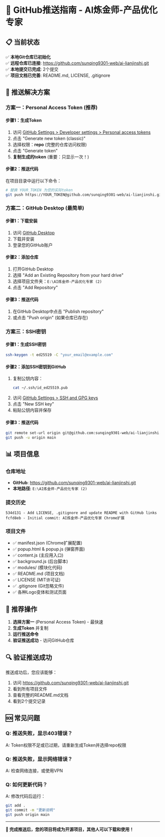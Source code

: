# 🚀 GitHub推送指南 - AI炼金师-产品优化专家

## 📋 当前状态

✅ **本地Git仓库已初始化**  
✅ **远程仓库已连接**: https://github.com/sunqing9301-web/ai-lianjinshi.git  
✅ **本地提交已完成**: 2个提交  
✅ **项目文档已完善**: README.md, LICENSE, .gitignore  

## 🔧 推送解决方案

### 方案一：Personal Access Token (推荐)

#### 步骤1：生成Token
1. 访问 [GitHub Settings > Developer settings > Personal access tokens](https://github.com/settings/tokens)
2. 点击 "Generate new token (classic)"
3. 选择权限：**repo** (完整的仓库访问权限)
4. 点击 "Generate token"
5. **复制生成的token** (重要：只显示一次！)

#### 步骤2：推送代码
在项目目录中运行以下命令：

```bash
# 替换 YOUR_TOKEN 为您的实际token
git push https://YOUR_TOKEN@github.com/sunqing9301-web/ai-lianjinshi.git main
```

### 方案二：GitHub Desktop (最简单)

#### 步骤1：下载安装
1. 访问 [GitHub Desktop](https://desktop.github.com/)
2. 下载并安装
3. 登录您的GitHub账户

#### 步骤2：添加仓库
1. 打开GitHub Desktop
2. 选择 "Add an Existing Repository from your hard drive"
3. 选择项目文件夹：`E:\AI炼金师-产品优化专家 (2)`
4. 点击 "Add Repository"

#### 步骤3：推送代码
1. 在GitHub Desktop中点击 "Publish repository"
2. 或点击 "Push origin" (如果仓库已存在)

### 方案三：SSH密钥

#### 步骤1：生成SSH密钥
```bash
ssh-keygen -t ed25519 -C "your_email@example.com"
```

#### 步骤2：添加SSH密钥到GitHub
1. 复制公钥内容：
   ```bash
   cat ~/.ssh/id_ed25519.pub
   ```
2. 访问 [GitHub Settings > SSH and GPG keys](https://github.com/settings/keys)
3. 点击 "New SSH key"
4. 粘贴公钥内容并保存

#### 步骤3：推送代码
```bash
git remote set-url origin git@github.com:sunqing9301-web/ai-lianjinshi.git
git push -u origin main
```

## 📊 项目信息

### 仓库地址
- **GitHub**: https://github.com/sunqing9301-web/ai-lianjinshi.git
- **本地路径**: `E:\AI炼金师-产品优化专家 (2)`

### 提交历史
```
534d131 - Add LICENSE, .gitignore and update README with GitHub links
fcfd8eb - Initial commit: AI炼金师-产品优化专家 Chrome扩展
```

### 项目文件
- ✅ manifest.json (Chrome扩展配置)
- ✅ popup.html & popup.js (弹窗界面)
- ✅ content.js (主应用入口)
- ✅ background.js (后台脚本)
- ✅ modules/ (模块化代码)
- ✅ README.md (项目文档)
- ✅ LICENSE (MIT许可证)
- ✅ .gitignore (Git忽略文件)
- ✅ 各种Logo变体和测试页面

## 🎯 推荐操作

1. **选择方案一** (Personal Access Token) - 最快速
2. **生成Token** 并复制
3. **运行推送命令**
4. **验证推送成功** - 访问GitHub仓库

## 🔍 验证推送成功

推送成功后，您应该能够：
1. 访问 https://github.com/sunqing9301-web/ai-lianjinshi.git
2. 看到所有项目文件
3. 查看完整的README.md文档
4. 看到2个提交记录

## 🆘 常见问题

### Q: 推送失败，显示403错误？
A: Token权限不足或已过期，请重新生成Token并选择repo权限

### Q: 推送失败，显示网络错误？
A: 检查网络连接，或使用VPN

### Q: 如何更新代码？
A: 修改代码后运行：
```bash
git add .
git commit -m "更新说明"
git push origin main
```

---

**🎉 完成推送后，您的项目将成为开源项目，其他人可以下载和使用！** 
